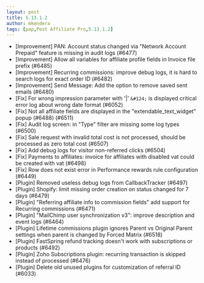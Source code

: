 ```yaml
---
layout: post
title: 5.13.1.2
author: mkendera
tags: [pap,Post Affiliate Pro,5.13.1.2]
---
```


- [Improvement] PAN: Account status changed via "Network Account Prepaid" feature is missing in audit logs (#6477)
- [Improvement] Allow all variables for affiliate profile fields in Invoice file prefix (#6485)
- [Improvement] Recurring commissions: improve debug logs, it is hard to search logs for exact order ID (#6482)
- [Improvement] Send Message: Add the option to remove saved sent emails (#6480)
- [Fix] For wrong impression parameter with '&vert;' `&#124;` is displayed critical error log about wrong date format (#6052)
- [Fix] Not all affiliate fields are displayed in the "extendable_text_widget" popup (#6488) (#6511)
- [Fix] Audit log screen: in "Type" filter are missing some log types (#6500)
- [Fix] Sale request with invalid total cost is not processed, should be processed as zero total cost (#6507)
- [Fix] Add debug logs for visitor non-referred clicks (#6504)
- [Fix] Payments to affiliates: invoice for affiliates with disabled vat could be created with vat (#6498)
- [Fix] Row does not exist error in Performance rewards rule configuration (#6449)
- [Plugin] Removed useless debug logs from CallbackTracker (#6497)
- [Plugin] Shopify: limit missing order creation on status changed for 7 days (#6479)
- [Plugin] "Referring affiliate info to commission fields" add support for Recurring commissions (#6471)
- [Plugin] "MailChimp user synchronization v3": improve description and event logs (#6464)
- [Plugin] Lifetime commissions plugin ignores Parent vs Original Parent settings when parent is changed by Forced Matrix (#6518)
- [Plugin] FastSpring refund tracking doesn't work with subscriptions or products (#6492)
- [Plugin] Zoho Subscriptions plugin: recurring transaction is skipped instead of processed (#6476)
- [Plugin] Delete old unused plugins for customization of referral ID (#6033)
